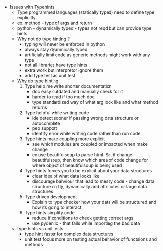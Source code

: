 - Issues with Typehints
    - Type programmed languages (statically typed) need to define type explicitly
    - ex.  method - type of args and return 
    - python - dynamically typed - types not reqd but can provide type hints 
    - Why not do type hinting ?
        - typing will never be enforced in python
        - always stay dyanmically typed
        - artificially limit code as generic methods might work with any type
        - not all libraries have type hints
        - extra work but interpretor ignore them
        - add type test as unit test
    - Why do type hinting 
        1. Type help me write shorter documentation
            - doc easy outdated and manually check for it
            - harder to read if too much doc 
            - type standardized way of what arg look like and what method returns 
        2. Type helpful while writing code 
            - ide detect sooner if passing wrong data structure or autocomplete
            - pep support
            - identify error while writing code rather than run code
        3. Type hints make coupling more explicit
            - see which modules are coupled or impacted when make change
            - ex use beautifulsoup to parse html. So, if change beautifulsoup, then know which area of code change for where object of beautifulsoup is being used
        4. Type hints forces you to be explicit about your data structures
            - clear idea of what data looks like 
            - discourage bahviour that lead to messy code - change data structure on fly, dynamically add attributes or large data structures
        5. Type driven development 
            - Explain to type checker how your data will be structured and how its going to interact
        6. Type hints simplify code
            - reduce if conditions to check getting correct args
            - use pydentic - that fails while importing the bad data
    - type hints vs unit tests
        - type hint faster for complex data structures
        - unit test focus more on testing actual behavior of functsions and methods










